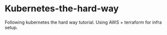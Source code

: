 # Kubernetes-the-hard-way
Following kubernetes the hard way tutorial. Using AWS + terraform for infra setup. 
